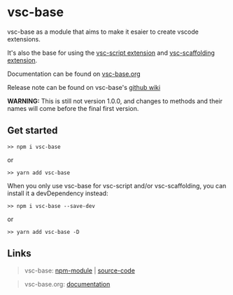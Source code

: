 # vsc-base

vsc-base as a module that aims to make it esaier to create vscode extensions.

It's also the base for using the [vsc-script extension](https://marketplace.visualstudio.com/items?itemName=alfnielsen.vsc-script) and [vsc-scaffolding extension](https://marketplace.visualstudio.com/items?itemName=alfnielsen.vsc-scaffolding).

Documentation can be found on [vsc-base.org](http://vsc-base.org)

Release note can be found on vsc-base's [github wiki](https://github.com/alfnielsen/vsc-base/wiki/Release-notes)

**WARNING:**
This is still not version 1.0.0, and changes to methods and their names will come before the final first version.

## Get started

```
>> npm i vsc-base
```

or

```
>> yarn add vsc-base
```

When you only use vsc-base for vsc-script and/or vsc-scaffolding, you can install it a devDependency instead:

```
>> npm i vsc-base --save-dev
```

or

```
>> yarn add vsc-base -D
```

## Links

> vsc-base: [npm-module](https://www.npmjs.com/package/vsc-base) | [source-code](https://github.com/alfnielsen/vsc-base)

> vsc-base.org: [documentation](http://vsc-base.org)
